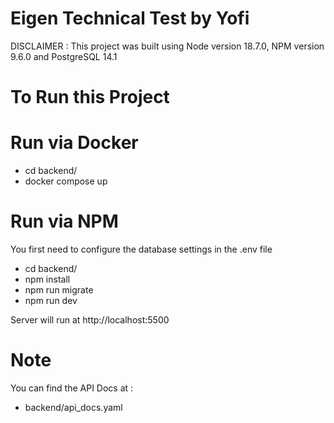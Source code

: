 # Eigen Technical Test by Yofi

DISCLAIMER :
This project was built using Node version 18.7.0, NPM version 9.6.0 and PostgreSQL 14.1

# To Run this Project

# Run via Docker
- cd backend/
- docker compose up

# Run via NPM
You first need to configure the database settings in the .env file

- cd backend/
- npm install
- npm run migrate
- npm run dev


Server will run at http://localhost:5500

# Note
You can find the API Docs at :
- backend/api_docs.yaml
